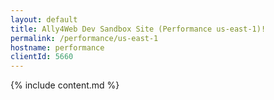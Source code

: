 ```yaml
---
layout: default
title: Ally4Web Dev Sandbox Site (Performance us-east-1)!
permalink: /performance/us-east-1
hostname: performance
clientId: 5660
---
```


{% include content.md %}

